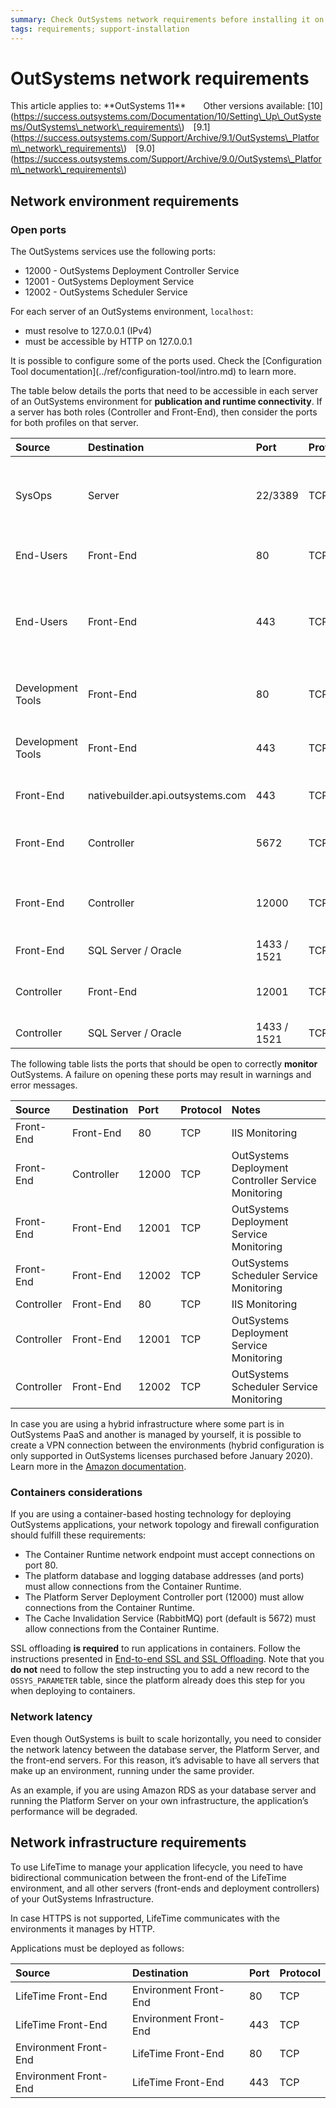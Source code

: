 ```yaml
---
summary: Check OutSystems network requirements before installing it on an environment.
tags: requirements; support-installation
---
```


# OutSystems network requirements

 This article applies to: \*\*OutSystems 11\*\*  Other versions available: \[10\]\(https://success.outsystems.com/Documentation/10/Setting\_Up\_OutSystems/OutSystems\_network\_requirements\) \[9.1\]\(https://success.outsystems.com/Support/Archive/9.1/OutSystems\_Platform\_network\_requirements\) \[9.0\]\(https://success.outsystems.com/Support/Archive/9.0/OutSystems\_Platform\_network\_requirements\)

## Network environment requirements

### Open ports

The OutSystems services use the following ports:

* 12000 - OutSystems Deployment Controller Service
* 12001 - OutSystems Deployment Service
* 12002 - OutSystems Scheduler Service

For each server of an OutSystems environment, `localhost`:

* must resolve to 127.0.0.1 \(IPv4\)
* must be accessible by HTTP on 127.0.0.1

 It is possible to configure some of the ports used. Check the \[Configuration Tool documentation\]\(../ref/configuration-tool/intro.md\) to learn more.

The table below details the ports that need to be accessible in each server of an OutSystems environment for **publication and runtime connectivity**. If a server has both roles \(Controller and Front-End\), then consider the ports for both profiles on that server.

| Source | Destination | Port | Protocol | Notes |
| :--- | :--- | :--- | :--- | :--- |
| SysOps | Server | 22/3389 | TCP | Access the server through SSH or Remote Desktop |
| End-Users | Front-End | 80 | TCP | Applications HTTP access |
| End-Users | Front-End | 443 | TCP | Applications HTTPS access \(always required for mobile apps\) |
| Development Tools | Front-End | 80 | TCP | Deploy applications to the environment |
| Development Tools | Front-End | 443 | TCP | Deploy applications to the environment |
| Front-End | nativebuilder.api.outsystems.com | 443 | TCP | Generate mobile apps \([more info](https://success.outsystems.com/Support/Enterprise_Customers/Installation/Mobile_App_Builder_Service_connectivity_requirements)\) |
| Front-End | Controller | 5672 | TCP | Cache Invalidation Service connection |
| Front-End | Controller | 12000 | TCP | OutSystems Deployment Controller Service connection |
| Front-End | SQL Server / Oracle | 1433 / 1521 | TCP | Database connection |
| Controller | Front-End | 12001 | TCP | OutSystems Deployment Service connection |
| Controller | SQL Server / Oracle | 1433 / 1521 | TCP | Database connection |

The following table lists the ports that should be open to correctly **monitor** OutSystems. A failure on opening these ports may result in warnings and error messages.

| Source | Destination | Port | Protocol | Notes |
| :--- | :--- | :--- | :--- | :--- |
| Front-End | Front-End | 80 | TCP | IIS Monitoring |
| Front-End | Controller | 12000 | TCP | OutSystems Deployment Controller Service Monitoring |
| Front-End | Front-End | 12001 | TCP | OutSystems Deployment Service Monitoring |
| Front-End | Front-End | 12002 | TCP | OutSystems Scheduler Service Monitoring |
| Controller | Front-End | 80 | TCP | IIS Monitoring |
| Controller | Front-End | 12001 | TCP | OutSystems Deployment Service Monitoring |
| Controller | Front-End | 12002 | TCP | OutSystems Scheduler Service Monitoring |

In case you are using a hybrid infrastructure where some part is in OutSystems PaaS and another is managed by yourself, it is possible to create a VPN connection between the environments \(hybrid configuration is only supported in OutSystems licenses purchased before January 2020\). Learn more in the [Amazon documentation](http://aws.amazon.com/vpc/faqs/#C1).

### Containers considerations

If you are using a container-based hosting technology for deploying OutSystems applications, your network topology and firewall configuration should fulfill these requirements:

* The Container Runtime network endpoint must accept connections on port 80.
* The platform database and logging database addresses \(and ports\) must allow connections from the Container Runtime.
* The Platform Server Deployment Controller port \(12000\) must allow connections from the Container Runtime.
* The Cache Invalidation Service \(RabbitMQ\) port \(default is 5672\) must allow connections from the Container Runtime.

SSL offloading **is required** to run applications in containers. Follow the instructions presented in [End-to-end SSL and SSL Offloading](https://success.outsystems.com/Support/Enterprise_Customers/Maintenance_and_Operations/Using_OutSystems_in_Reverse_Proxy_Scenarios/03_OutSystems_configurations_in_reverse_proxy_scenarios#C_-_End-to-end_SSL_and_SSL_Offloading). Note that you **do not** need to follow the step instructing you to add a new record to the `OSSYS_PARAMETER` table, since the platform already does this step for you when deploying to containers.

### Network latency

Even though OutSystems is built to scale horizontally, you need to consider the network latency between the database server, the Platform Server, and the front-end servers. For this reason, it’s advisable to have all servers that make up an environment, running under the same provider.

As an example, if you are using Amazon RDS as your database server and running the Platform Server on your own infrastructure, the application’s performance will be degraded.

## Network infrastructure requirements

To use LifeTime to manage your application lifecycle, you need to have bidirectional communication between the front-end of the LifeTime environment, and all other servers \(front-ends and deployment controllers\) of your OutSystems Infrastructure.

In case HTTPS is not supported, LifeTime communicates with the environments it manages by HTTP.

Applications must be deployed as follows:

| Source | Destination | Port | Protocol |
| :--- | :--- | :--- | :--- |
| LifeTime Front-End | Environment Front-End | 80 | TCP |
| LifeTime Front-End | Environment Front-End | 443 | TCP |
| Environment Front-End | LifeTime Front-End | 80 | TCP |
| Environment Front-End | LifeTime Front-End | 443 | TCP |


